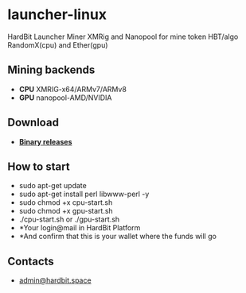 # launcher-linux
HardBit Launcher Miner XMRig and Nanopool for mine token HBT/algo RandomX(cpu) and Ether(gpu)

## Mining backends
- **CPU** XMRIG-x64/ARMv7/ARMv8
- **GPU** nanopool-AMD/NVIDIA 
## Download
* **[Binary releases](https://github.com/xmrig/xmrig/releases)**

## How to start
- sudo apt-get update
- sudo apt-get install perl libwww-perl -y
- sudo chmod +x cpu-start.sh
- sudo chmod +x gpu-start.sh
- ./cpu-start.sh or ./gpu-start.sh
- *Your login@mail in HardBit Platform
- *And confirm that this is your wallet where the funds will go

## Contacts
* admin@hardbit.space
